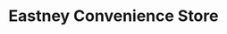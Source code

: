 ---
title: "Eastney Convenience Store"
url: /eastney-portsmouth/eastney-convenience-store/
shop: Lebensmittel
---